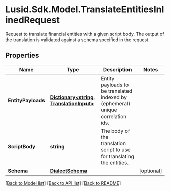 # Lusid.Sdk.Model.TranslateEntitiesInlinedRequest
Request to translate financial entities with a given script body.  The output of the translation is validated against a schema specified in the request.

## Properties

Name | Type | Description | Notes
------------ | ------------- | ------------- | -------------
**EntityPayloads** | [**Dictionary&lt;string, TranslationInput&gt;**](TranslationInput.md) | Entity payloads to be translated indexed by (ephemeral) unique correlation ids. | 
**ScriptBody** | **string** | The body of the translation script to use for translating the entities. | 
**Schema** | [**DialectSchema**](DialectSchema.md) |  | [optional] 

[[Back to Model list]](../README.md#documentation-for-models) [[Back to API list]](../README.md#documentation-for-api-endpoints) [[Back to README]](../README.md)

